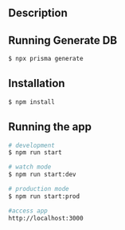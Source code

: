 
## Description


## Running Generate DB
```bash
$ npx prisma generate
```
## Installation

```bash
$ npm install
```

## Running the app

```bash
# development
$ npm run start

# watch mode
$ npm run start:dev

# production mode
$ npm run start:prod

#access app
http://localhost:3000
```


